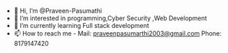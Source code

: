- 👋 Hi, I’m @Praveen-Pasumathi
- 👀 I’m interested in programming,Cyber Security ,Web Development 
- 🌱 I’m currently learning Full stack development
- 📫 How to reach me - Mail: praveenpasumarthi2003@gmail.com
                       Phone: 8179147420

<!---
Praveen-Pasumathi/Praveen-Pasumathi is a ✨ special ✨ repository because its `README.md` (this file) appears on your GitHub profile.
You can click the Preview link to take a look at your changes.
--->
